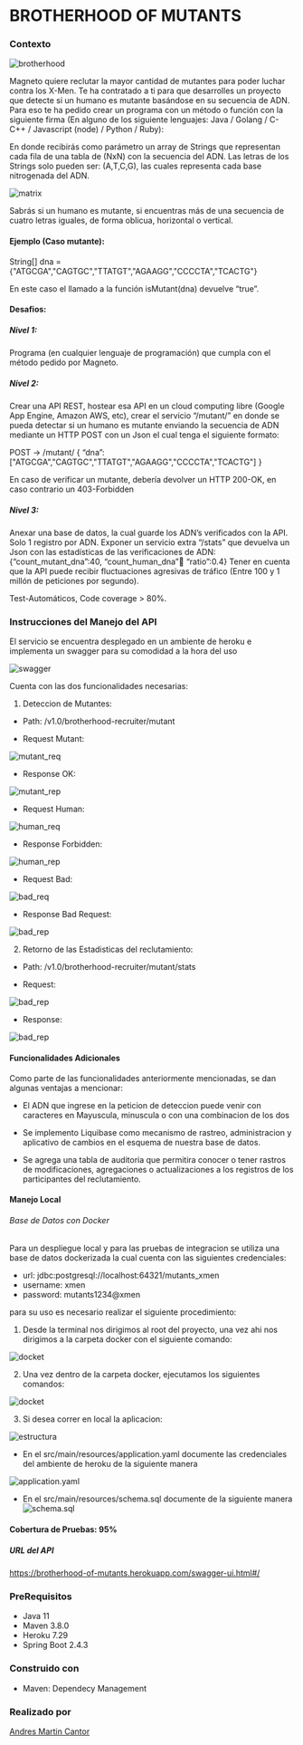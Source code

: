 # BROTHERHOOD OF MUTANTS
### Contexto
![brotherhood](https://github.com/Martin9958/mutants-xmen/blob/master/imagenes/image%20(14).png)

Magneto quiere reclutar la mayor cantidad de mutantes para poder luchar contra los X-Men.
Te ha contratado a ti para que desarrolles un proyecto que detecte si un humano es mutante basándose en su secuencia de ADN.
Para eso te ha pedido crear un programa con un método o función con la siguiente firma (En alguno de los siguiente lenguajes: 
Java / Golang / C-C++ / Javascript (node) / Python / Ruby):

En donde recibirás como parámetro un array de Strings que representan cada fila de una tabla de (NxN) con la secuencia del ADN.
Las letras de los Strings solo pueden ser: (A,T,C,G), las cuales representa cada base nitrogenada del ADN.

![matrix](https://github.com/Martin9958/mutants-xmen/blob/master/imagenes/image.png)

Sabrás si un humano es mutante, si encuentras ​más de una secuencia de cuatro letras
iguales​, de forma oblicua, horizontal o vertical.

#### Ejemplo (Caso mutante):
String[] dna = {"ATGCGA","CAGTGC","TTATGT","AGAAGG","CCCCTA","TCACTG"}

En este caso el llamado a la función isMutant(dna) devuelve “true”.

#### Desafios:
##### Nivel 1:
Programa (en cualquier lenguaje de programación) que cumpla con el método pedido por Magneto.
##### Nivel 2:
Crear una API REST, hostear esa API en un cloud computing libre (Google App Engine, Amazon AWS, etc), crear el servicio “/mutant/” en donde se pueda detectar si un humano es mutante enviando la secuencia de ADN mediante un HTTP POST con un Json el cual tenga el siguiente formato:

POST → /mutant/
{ “dna”:["ATGCGA","CAGTGC","TTATGT","AGAAGG","CCCCTA","TCACTG"] }

En caso de verificar un mutante, debería devolver un HTTP 200-OK, en caso contrario un 403-Forbidden

##### Nivel 3:
Anexar una base de datos, la cual guarde los ADN’s verificados con la API.
Solo 1 registro por ADN.
Exponer un servicio extra “/stats” que devuelva un Json con las estadísticas de las verificaciones de ADN: {“count_mutant_dna”:40, “count_human_dna”:100: “ratio”:0.4}
Tener en cuenta que la API puede recibir fluctuaciones agresivas de tráfico (Entre 100 y 1 millón de peticiones por segundo).

Test-Automáticos, Code coverage > 80%.

### Instrucciones del Manejo del API
El servicio se encuentra desplegado en un ambiente de heroku e implementa un swagger para su comodidad a la hora del uso

![swagger](https://github.com/Martin9958/mutants-xmen/blob/master/imagenes/image%20(4).png)

Cuenta con las dos funcionalidades necesarias:

1. Deteccion de Mutantes: 

* Path: /v1.0/brotherhood-recruiter/mutant

* Request Mutant:

![mutant_req](https://github.com/Martin9958/mutants-xmen/blob/master/imagenes/image%20(5).png)

* Response OK:

![mutant_rep](https://github.com/Martin9958/mutants-xmen/blob/master/imagenes/image%20(6).png)

* Request Human:

![human_req](https://github.com/Martin9958/mutants-xmen/blob/master/imagenes/image%20(10).png)

* Response Forbidden:

![human_rep](https://github.com/Martin9958/mutants-xmen/blob/master/imagenes/image%20(9).png)

* Request Bad:

![bad_req](https://github.com/Martin9958/mutants-xmen/blob/master/imagenes/image%20(7).png)

* Response Bad Request:

![bad_rep](https://github.com/Martin9958/mutants-xmen/blob/master/imagenes/image%20(8).png)

2. Retorno de las Estadisticas del reclutamiento:

* Path: /v1.0/brotherhood-recruiter/mutant/stats

* Request:

![bad_rep](https://github.com/Martin9958/mutants-xmen/blob/master/imagenes/image%20(12).png)

* Response:

![bad_rep](https://github.com/Martin9958/mutants-xmen/blob/master/imagenes/image%20(13).png)


#### Funcionalidades Adicionales

Como parte de las funcionalidades anteriormente mencionadas, se dan algunas ventajas a mencionar:

* El ADN que ingrese en la peticion de deteccion puede venir con caracteres en Mayuscula, minuscula o 
con una combinacion de los dos

* Se implemento Liquibase como mecanismo de rastreo, administracion y aplicativo de cambios en el esquema
de nuestra base de datos.

* Se agrega una tabla de auditoria que permitira conocer o tener rastros de modificaciones, agregaciones o actualizaciones
a los registros de los participantes del reclutamiento.


#### Manejo Local
###### Base de Datos con Docker
Para un despliegue local y para las pruebas de integracion se utiliza una base de datos dockerizada la cual cuenta
con las siguientes credenciales:

* url: jdbc:postgresql://localhost:64321/mutants_xmen
* username: xmen
* password: mutants1234@xmen

para su uso es necesario realizar el siguiente procedimiento:
1. Desde la terminal nos dirigimos al root del proyecto, una vez ahi nos dirigimos a la
carpeta docker con el siguiente comando:

![docket](https://github.com/Martin9958/mutants-xmen/blob/master/imagenes/image%20(11).png)

2. Una vez dentro de la carpeta docker, ejecutamos los siguientes comandos:

![docket](https://github.com/Martin9958/mutants-xmen/blob/master/imagenes/image%20(12).png)

3. Si desea correr en local la aplicacion:

![estructura](https://github.com/Martin9958/mutants-xmen/blob/master/imagenes/image%20(3).png)

* En el src/main/resources/application.yaml documente las credenciales del ambiente de heroku de la siguiente manera

![application.yaml](https://github.com/Martin9958/mutants-xmen/blob/master/imagenes/image%20(1).png)

* En el src/main/resources/schema.sql documente de la siguiente manera
![schema.sql](https://github.com/Martin9958/mutants-xmen/blob/master/imagenes/image%20(2).png)

#### Cobertura de Pruebas: 95%

##### URL del API
https://brotherhood-of-mutants.herokuapp.com/swagger-ui.html#/

### PreRequisitos

* Java 11
* Maven 3.8.0
* Heroku 7.29
* Spring Boot 2.4.3

### Construido con
* Maven: Dependecy Management

### Realizado por
[Andres Martin Cantor](https://github.com/Martin9958)


